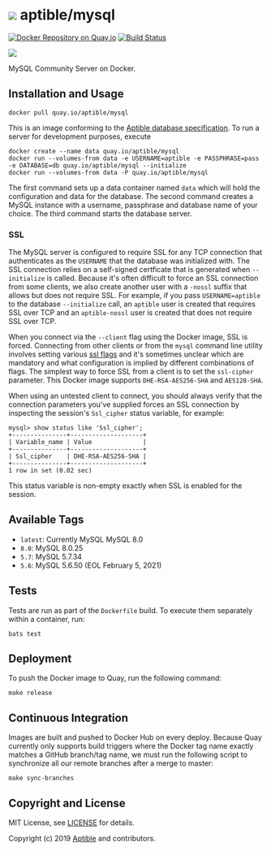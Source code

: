 # ![](https://gravatar.com/avatar/11d3bc4c3163e3d238d558d5c9d98efe?s=64) aptible/mysql

[![Docker Repository on Quay.io](https://quay.io/repository/aptible/mysql/status)](https://quay.io/repository/aptible/mysql)
[![Build Status](https://travis-ci.org/aptible/docker-mysql.svg?branch=master)](https://travis-ci.org/aptible/docker-mysql)

[![](http://dockeri.co/image/aptible/mysql)](https://registry.hub.docker.com/u/aptible/mysql/)

MySQL Community Server on Docker.

## Installation and Usage

    docker pull quay.io/aptible/mysql

This is an image conforming to the [Aptible database specification](https://support.aptible.com/topics/paas/deploy-custom-database/). To run a server for development purposes, execute

    docker create --name data quay.io/aptible/mysql
    docker run --volumes-from data -e USERNAME=aptible -e PASSPHRASE=pass -e DATABASE=db quay.io/aptible/mysql --initialize
    docker run --volumes-from data -P quay.io/aptible/mysql

The first command sets up a data container named `data` which will hold the configuration and data for the database. The second command creates a MySQL instance with a username, passphrase and database name of your choice. The third command starts the database server.

### SSL

The MySQL server is configured to require SSL for any TCP connection that
authenticates as the `USERNAME` that the database was initialized with. The SSL
connection relies on a self-signed certficate that is generated when
`--initialize` is called. Because it's often difficult to force an SSL
connection from some clients, we also create another user with a `-nossl` suffix
that allows but does not require SSL. For example, if you pass
`USERNAME=aptible` to the database `--initialize` call, an `aptible` user is
created that requires SSL over TCP and an `aptible-nossl` user is created that
does not require SSL over TCP.

When you connect via the `--client` flag using the Docker image, SSL is forced.
Connecting from other clients or from the `mysql` command line utility involves
setting various
[ssl flags](https://dev.mysql.com/doc/refman/5.6/en/ssl-options.html) and it's
sometimes unclear which are mandatory and what configuration is implied by
different combinations of flags. The simplest way to force SSL from a client is
to set the `ssl-cipher` parameter. This Docker image supports
`DHE-RSA-AES256-SHA` and `AES128-SHA`.

When using an untested client to connect, you should always verify that the
connection parameters you've supplied forces an SSL connection by inspecting
the session's `Ssl_cipher` status variable, for example:

```
mysql> show status like 'Ssl_cipher';
+---------------+--------------------+
| Variable_name | Value              |
+---------------+--------------------+
| Ssl_cipher    | DHE-RSA-AES256-SHA |
+---------------+--------------------+
1 row in set (0.02 sec)
```

This status variable is non-empty exactly when SSL is enabled for the session.

## Available Tags

* `latest`: Currently MySQL MySQL 8.0
* `8.0`: MySQL 8.0.25
* `5.7`: MySQL 5.7.34
* `5.6`: MySQL 5.6.50 (EOL February 5, 2021)

## Tests

Tests are run as part of the `Dockerfile` build. To execute them separately within a container, run:

    bats test

## Deployment

To push the Docker image to Quay, run the following command:

    make release

## Continuous Integration

Images are built and pushed to Docker Hub on every deploy. Because Quay currently only supports build triggers where the Docker tag name exactly matches a GitHub branch/tag name, we must run the following script to synchronize all our remote branches after a merge to master:

    make sync-branches

## Copyright and License

MIT License, see [LICENSE](LICENSE.md) for details.

Copyright (c) 2019 [Aptible](https://www.aptible.com) and contributors.
